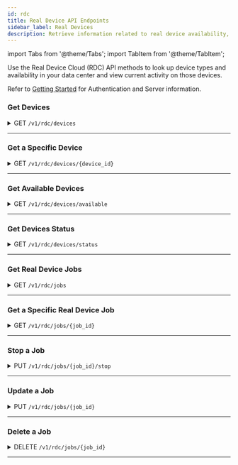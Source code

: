 ```yaml
---
id: rdc
title: Real Device API Endpoints
sidebar_label: Real Devices
description: Retrieve information related to real device availability, device/platform/browser combinations, and currently running tests.
---
```


import Tabs from '@theme/Tabs';
import TabItem from '@theme/TabItem';

Use the Real Device Cloud (RDC) API methods to look up device types and availability in your data center and view current activity on those devices.

Refer to [Getting Started](/dev/api) for Authentication and Server information.

### Get Devices

<details><summary><span className="api get">GET</span> <code>/v1/rdc/devices</code></summary>
<p/>

Get the set of real devices located at the data center, as well as the operating system/browser combinations and identifying information for each device.

#### Parameters

This method takes no parameters.

<Tabs
groupId="dc-url"
defaultValue="us"
values={[
{label: 'United States', value: 'us'},
{label: 'Europe', value: 'eu'},
]}>

<TabItem value="us">

```jsx title="Sample Request"
curl -u "$SAUCE_USERNAME:$SAUCE_ACCESS_KEY" --location \
--request GET 'https://api.us-west-1.saucelabs.com/v1/rdc/devices' | json_pp
```

</TabItem>

<TabItem value="eu">

```jsx title="Sample Request"
curl -u "$SAUCE_USERNAME:$SAUCE_ACCESS_KEY" --location \
--request GET 'https://api.eu-central-1.saucelabs.com/v1/rdc/devices' | json_pp
```

</TabItem>
</Tabs>

#### Responses

<table id="table-api">
<tbody>
  <tr>
    <td><code>200</code></td>
    <td colSpan='2'>Success. Device info returned.</td>
  </tr>
</tbody>
<tbody>
  <tr>
    <td><code>404</code></td>
    <td colSpan='2'>Not found.</td>
  </tr>
</tbody>
</table>

```jsx title="Sample Response"
[
    {
        "abiType": "armeabi-v7a",
        "apiLevel": 23,
        "cpuCores": 4,
        "cpuFrequency": 2300,
        "defaultOrientation": "PORTRAIT",
        "dpi": 440,
        "hasOnScreenButtons": true,
        "id": "HTC_One_M8_real",
        "internalOrientation": "PORTRAIT",
        "internalStorageSize": 16384,
        "isArm": true,
        "isKeyGuardDisabled": false,
        "isPrivate": false,
        "isRooted": false,
        "isTablet": false,
        "manufacturer": [
            "HTC"
        ],
        "modelNumber": "HTC One_M8",
        "name": "HTC One (M8)",
        "os": "ANDROID",
        "osVersion": "6.0",
        "pixelsPerPoint": 1,
        "ramSize": 2048,
        "resolutionHeight": 1920,
        "resolutionWidth": 1080,
        "screenSize": 5.0,
        "sdCardSize": 2048,
        "supportsAppiumWebAppTesting": true,
        "supportsGlobalProxy": false,
        "supportsMinicapSocketConnection": false,
        "supportsMockLocations": true,
        "cpuType": "ARM",
        "deviceFamily": "ANY",
        "dpiName": "xxhdpi",
        "isAlternativeIoEnabled": true,
        "supportsManualWebTesting": true,
        "supportsMultiTouch": true,
        "supportsXcuiTest": false
    },
    {...more devices},
]
```

</details>

---

### Get a Specific Device

<details><summary><span className="api get">GET</span> <code>/v1/rdc/devices/&#123;device_id&#125;</code></summary>
<p/>

Get information about the device specified in the request.

#### Parameters

<table id="table-api">
  <tbody>
    <tr>
     <td><code>device_id</code></td>
     <td><p><small>| PATH | REQUIRED | STRING |</small></p><p>The unique identifier of a device in the Sauce Labs data center. You can look up device IDs using the <a href="#get-devices">Get Devices</a> endpoint.</p></td>
    </tr>
  </tbody>
</table>

<Tabs
groupId="dc-url"
defaultValue="us"
values={[
{label: 'United States', value: 'us'},
{label: 'Europe', value: 'eu'},
]}>

<TabItem value="us">

```jsx title="Sample Request"
curl -u "$SAUCE_USERNAME:$SAUCE_ACCESS_KEY" --location \
--request GET 'https://api.us-west-1.saucelabs.com/v1/rdc/devices/iPad_Pro_11_14_2018_real' | json_pp
```

</TabItem>

<TabItem value="eu">

```jsx title="Sample Request"
curl -u "$SAUCE_USERNAME:$SAUCE_ACCESS_KEY" --location \
--request GET 'https://api.eu-central-1.saucelabs.com/v1/rdc/devices/iPad_Pro_11_14_2018_real' | json_pp
```

</TabItem>
</Tabs>

#### Responses

<table id="table-api">
<tbody>
  <tr>
    <td><code>200</code></td>
    <td colSpan='2'>Success. Device info returned.</td>
  </tr>
</tbody>
<tbody>
  <tr>
    <td><code>404</code></td>
    <td colSpan='2'>Not found.</td>
  </tr>
</tbody>
</table>

```jsx title="Sample Response"
{
    "abiType": "arm64",
    "apiLevel": 0,
    "cpuCores": 6,
    "cpuFrequency": 2600,
    "defaultOrientation": "LANDSCAPE",
    "dpi": 265,
    "hasOnScreenButtons": true,
    "id": "iPad_Pro_11_14_2018_real",
    "internalOrientation": "LANDSCAPE",
    "internalStorageSize": 65536,
    "isArm": true,
    "isKeyGuardDisabled": false,
    "isPrivate": false,
    "isRooted": false,
    "isTablet": true,
    "manufacturer": [
        "Apple"
    ],
    "modelNumber": "iPad8,1",
    "name": "iPad Pro 11 2018",
    "os": "IOS",
    "osVersion": "14.4.1",
    "pixelsPerPoint": 2,
    "ramSize": 4096,
    "resolutionHeight": 2388,
    "resolutionWidth": 1668,
    "screenSize": 11.0,
    "sdCardSize": 0,
    "supportsAppiumWebAppTesting": true,
    "supportsGlobalProxy": false,
    "supportsMinicapSocketConnection": true,
    "supportsMockLocations": true,
    "cpuType": "ARM",
    "deviceFamily": "IPAD",
    "dpiName": "hdpi",
    "isAlternativeIoEnabled": true,
    "supportsManualWebTesting": true,
    "supportsMultiTouch": true,
    "supportsXcuiTest": true
}
```

</details>

---

### Get Available Devices

<details><summary><span className="api get">GET</span> <code>/v1/rdc/devices/available</code></summary>
<p/>

Returns a list of Device IDs for all devices in the data center that are currently free for testing.

:::note Deprecated Endpoint
This endpoint is deprecated. Please transition to the status endpoint for continued service.
:::

#### Parameters

This method takes no parameters.

<Tabs
groupId="dc-url"
defaultValue="us"
values={[
{label: 'United States', value: 'us'},
{label: 'Europe', value: 'eu'},
]}>

<TabItem value="us">

```jsx title="Sample Request"
curl -u "$SAUCE_USERNAME:$SAUCE_ACCESS_KEY" --location \
--request GET 'https://api.us-west-1.saucelabs.com/v1/rdc/devices/available' | json_pp
```

</TabItem>

<TabItem value="eu">

```jsx title="Sample Request"
curl -u "$SAUCE_USERNAME:$SAUCE_ACCESS_KEY" --location \
--request GET 'https://api.eu-central-1.saucelabs.com/v1/rdc/devices/available' | json_pp
```

</TabItem>
</Tabs>

#### Responses

<table id="table-api">
<tbody>
  <tr>
    <td><code>200</code></td>
    <td colSpan='2'>Success. Device info returned.</td>
  </tr>
</tbody>
<tbody>
  <tr>
    <td><code>404</code></td>
    <td colSpan='2'>Not found.</td>
  </tr>
</tbody>
</table>

```jsx title="Sample Response"
[
    "Google_Pixel_3a_XL_real",
    "Samsung_Galaxy_A5_real",
    "Google_Pixel_4_real_us",
    "iPhone_8_14_4_real_us",
    "iPhone_6_10_3_real",
    "Huawei_P10_real",
    "Samsung_Galaxy_Fold_5G_real_us",
    "iPhone_11_14_4_real_us",
    "iPhone_12_Pro_Max_real_us",
    "iPad_Pro_12_9_2018_real",
    "Samsung_Galaxy_M20_real_us",
    "Samsung_Galaxy_S10_real",
    "Samsung_Galaxy_Tab_S4_real_us",
    "OnePlus_8_real_us",
    "iPad_Mini_2_12_real_us",
    "iPad_mini_2019_real",
    "Samsung_note_5_real_us",
    "iPad_Pro_11_2020_14_real_us",
    "ZTE_Axon_7_real2_us",
    "Essential_PH_1_real",
    "Huawei_P20_Pro_real_us",
    "Samsung_Galaxy_Tab_S_105_real_us",
    "iPod_Touch_6_10_real_us",
    "Samsung_Galaxy_Tab_S3_real",
    "Amazon_Kindle_Fire_HD_7_real_us",
    "OnePlus_5T_real",
    "Sony_Xperia_10_real_us",
    "OnePlus_6_real",
    ...
]
```

</details>

---

### Get Devices Status

<details><summary><span className="api get">GET</span> <code>/v1/rdc/devices/status</code></summary>
<p/>

Returns a list of devices in the data center along with their current states. Each device is represented by a descriptor, 
indicating its model, and includes information on availability, usage status, and whether it is designated as a private device.

:::note
The `inUseBy` field is exposed only for private devices `isPrivateDevice: true`. 
Users can view information about who is currently using the device only if they have the required permissions.
Lack of permissions will result in the inUseBy field being omitted from the response for private devices.
:::

#### List of Available States:

| State           | Description                                                     |
|-----------------|-----------------------------------------------------------------|
| `AVAILABLE`     | Device is available and ready to be allocated                   |
| `IN_USE`        | Device is currently in use                                      |
| `CLEANING`      | Device is being cleaned (only available for private devices)    |
| `MAINTENANCE`   | Device is in maintenance (only available for private devices)   |
| `REBOOTING`     | Device is rebooting (only available for private devices)        |
| `OFFLINE`       | Device is offline (only available for private devices)          |

#### Parameters

This method takes no parameters.

<Tabs
groupId="dc-url"
defaultValue="us"
values={[
{label: 'United States', value: 'us'},
{label: 'Europe', value: 'eu'},
]}>

<TabItem value="us">

```jsx title="Sample Request"
curl -u "$SAUCE_USERNAME:$SAUCE_ACCESS_KEY" --location \
--request GET 'https://api.us-west-1.saucelabs.com/v1/rdc/devices/status' | json_pp
```

</TabItem>

<TabItem value="eu">

```jsx title="Sample Request"
curl -u "$SAUCE_USERNAME:$SAUCE_ACCESS_KEY" --location \
--request GET 'https://api.eu-central-1.saucelabs.com/v1/rdc/devices/status' | json_pp
```

</TabItem>
</Tabs>

#### Responses

<table id="table-api">
<tbody>
  <tr>
    <td><code>200</code></td>
    <td colSpan='2'>Success. Device info returned.</td>
  </tr>
</tbody>
<tbody>
  <tr>
    <td><code>404</code></td>
    <td colSpan='2'>Not found.</td>
  </tr>
</tbody>
</table>

```jsx title="Sample Response"
{
    "devices": [
        {
            "descriptor": "iPhone_12_mini_16_real_private",
            "state": "IN_USE",
            "inUseBy": [
                {
                    "username": "user-name"
                }
            ],
            "isPrivateDevice": true
        },
        {
            "descriptor": "iPhone_12_16_real",
            "state": "CLEANING",
            "inUseBy": [],
            "isPrivateDevice": true
        },
        {
            "descriptor": "Google_Pixel_7_Pro_14_real",
            "state": "MAINTENANCE",
            "inUseBy": [],
            "isPrivateDevice": true
        },
        {
            "descriptor": "Samsung_Galaxy_S10_real",
            "state": "REBOOTING",
            "inUseBy": [],
            "isPrivateDevice": true
        },
        {
            "descriptor": "iPhone_XS_13_real",
            "state": "OFFLINE",
            "inUseBy": [],
            "isPrivateDevice": true
        },
        {
            "descriptor": "iPhone_8_Plus_13_4_real",
            "state": "AVAILABLE",
            "inUseBy": [],
            "isPrivateDevice": false
        },
        {
            "descriptor": "Google_Pixel_4_10_real",
            "state": "IN_USE",
            "inUseBy": [],
            "isPrivateDevice": false
        },
        {
            "descriptor": "Samsung_Galaxy_S21_5G_real",
            "state": "AVAILABLE",
            "inUseBy": [],
            "isPrivateDevice": false
        },
        {
            "descriptor": "Samsung_Galaxy_A7_2018_real",
            "state": "AVAILABLE",
            "inUseBy": [],
            "isPrivateDevice": false
        },
        {
            "descriptor": "iPad_Pro_11_2021_17_real",
            "state": "IN_USE",
            "inUseBy": [],
            "isPrivateDevice": false
        },
        {
            "descriptor": "Google_Pixel_5_real",
            "state": "AVAILABLE",
            "inUseBy": [],
            "isPrivateDevice": false
        },
        {
            "descriptor": "Samsung_Galaxy_A9s_real",
            "state": "AVAILABLE",
            "inUseBy": [],
            "isPrivateDevice": false
        },
        {
            "descriptor": "iPhone_SE_15_real",
            "state": "AVAILABLE",
            "inUseBy": [],
            "isPrivateDevice": false
        },
        {
            "descriptor": "iPhone_13_mini_17_real_2",
            "state": "IN_USE",
            "inUseBy": [],
            "isPrivateDevice": false
        },
        {
            "descriptor": "Google_Pixel_4_XL_13_real",
            "state": "AVAILABLE",
            "inUseBy": [],
            "isPrivateDevice": false
        },
        {
            "descriptor": "Samsung_Galaxy_S23_14_real",
            "state": "AVAILABLE",
            "inUseBy": [],
            "isPrivateDevice": false
        },
        {
            "descriptor": "Samsung_Galaxy_Tab_S8_real",
            "state": "AVAILABLE",
            "inUseBy": [],
            "isPrivateDevice": false
        },
        {
            "descriptor": "Samsung_Galaxy_A8_2018_real",
            "state": "IN_USE",
            "inUseBy": [],
            "isPrivateDevice": false
        },
        {
            "descriptor": "iPad_10_2_14_real",
            "state": "AVAILABLE",
            "inUseBy": [],
            "isPrivateDevice": false
        },
        {
            "descriptor": "iPad_mini_2_12_real",
            "state": "AVAILABLE",
            "inUseBy": [],
            "isPrivateDevice": false
        },
        {
            "descriptor": "iPad_10_2_2020_16_real",
            "state": "AVAILABLE",
            "inUseBy": [],
            "isPrivateDevice": false
        },
        {
            "descriptor": "Samsung_Galaxy_S21_5G_13_real",
            "state": "AVAILABLE",
            "inUseBy": [],
            "isPrivateDevice": false
        },
        {
            "descriptor": "Huawei_Mate_30_Pro_real",
            "state": "IN_USE",
            "inUseBy": [],
            "isPrivateDevice": false
        },
        {
            "descriptor": "iPad_Pro_10_5_2017_15_real",
            "state": "AVAILABLE",
            "inUseBy": [],
            "isPrivateDevice": false
        },
        {
            "descriptor": "iPad_Pro_11_2022_16_real",
            "state": "AVAILABLE",
            "inUseBy": [],
            "isPrivateDevice": false
        },
        ...
    ]
}
```

</details>

---

### Get Real Device Jobs

<details><summary><span className="api get">GET</span> <code>/v1/rdc/jobs</code></summary>
<p/>

Get a list of jobs that are actively running on real devices in the data center.

#### Parameters

<table id="table-api">
  <tbody>
    <tr>
     <td><code>limit</code></td>
     <td><p><small>| QUERY | OPTIONAL | INTEGER |</small></p><p>The maximum number of jobs to return.</p></td>
    </tr>
  </tbody>
  <tbody>
    <tr>
     <td><code>offset</code></td>
     <td><p><small>| QUERY | OPTIONAL | INTEGER |</small></p><p>Limit results to those following this index number. Defaults to <code>1</code>.</p></td>
    </tr>
  </tbody>
  <tbody>
    <tr>
     <td><code>type</code></td>
     <td><p><small>| QUERY | OPTIONAL | STRING |</small></p><p>Filter results to show manual tests only with <code>LIVE</code>.</p></td>
    </tr>
  </tbody>
</table>

<Tabs
groupId="dc-url"
defaultValue="us"
values={[
{label: 'United States', value: 'us'},
{label: 'Europe', value: 'eu'},
]}>

<TabItem value="us">

```jsx title="Sample Request"
curl -u "$SAUCE_USERNAME:$SAUCE_ACCESS_KEY" --location \
--request GET 'https://api.us-west-1.saucelabs.com/v1/rdc/jobs?limit=5' | json_pp
```

</TabItem>

<TabItem value="eu">

```jsx title="Sample Request"
curl -u "$SAUCE_USERNAME:$SAUCE_ACCESS_KEY" --location \
--request GET 'https://api.eu-central-1.saucelabs.com/v1/rdc/jobs?limit=5' | json_pp
```

</TabItem>
</Tabs>

#### Responses

<table id="table-api">
<tbody>
  <tr>
    <td><code>200</code></td>
    <td colSpan='2'>Success. Device info returned.</td>
  </tr>
</tbody>
<tbody>
  <tr>
    <td><code>404</code></td>
    <td colSpan='2'>Not found.</td>
  </tr>
</tbody>
</table>

```jsx title="Sample Response"
{
    "entities": [
        {
            "assigned_tunnel_id": null,
            "device_type": "real_device",
            "owner_sauce": "walkerlj",
            "consolidated_status": "failed",
            "end_time": 1618283190151,
            "id": "fdb5600685fc4779b394c552293b37da",
            "name": "lockedOutLoginFlow",
            "os": "Android",
            "os_version": "10",
            "device_name": "Samsung Galaxy A30",
            "start_time": 1618283139160,
            "status": "failed",
            "creation_time": 1618283139160,
            "automation_backend": "APPIUM",
            "automated": true
        },
        {...4 more}
    ],
    "metaData": {
        "offset": 1,
        "limit": 5,
        "searchTerm": null,
        "sortDirection": "DESCENDING",
        "moreAvailable": true
    }
}
```

</details>

---

### Get a Specific Real Device Job

<details><summary><span className="api get">GET</span> <code>/v1/rdc/jobs/&#123;job_id&#125;</code></summary>
<p/>

Get information about a specific job running on a real device at the data center.

#### Parameters

<table id="table-api">
  <tbody>
    <tr>
     <td><code>job_id</code></td>
     <td><p><small>| PATH | REQUIRED | STRING |</small></p><p>The unique identifier of a job running on a real device in the data center. You can look up job IDs using the <a href="#get-real-device-jobs">Get Real Device Jobs</a> endpoint.</p></td>
    </tr>
  </tbody>
</table>

<Tabs
groupId="dc-url"
defaultValue="us"
values={[
{label: 'United States', value: 'us'},
{label: 'Europe', value: 'eu'},
]}>

<TabItem value="us">

```jsx title="Sample Request"
curl -u "$SAUCE_USERNAME:$SAUCE_ACCESS_KEY" --location \
--request GET 'https://api.us-west-1.saucelabs.com/v1/rdc/jobs/293d84fb2f634ff29a750c3f8eaee592' | json_pp
```

</TabItem>

<TabItem value="eu">

```jsx title="Sample Request"
curl -u "$SAUCE_USERNAME:$SAUCE_ACCESS_KEY" --location \
--request GET 'https://api.eu-central-1.saucelabs.com/v1/rdc/jobs/48c6d12f9ef944439453b5abc6715b54' | json_pp
```

</TabItem>
</Tabs>

#### Responses

<table id="table-api">
<tbody>
  <tr>
    <td><code>200</code></td>
    <td colSpan='2'>Success. Device info returned.</td>
  </tr>
</tbody>
<tbody>
  <tr>
    <td><code>404</code></td>
    <td colSpan='2'>Not found.</td>
  </tr>
</tbody>
</table>

```jsx title="Sample Response"
{
   "appium_session_id" : null,
   "application_summary" : {
      "appStorageId" : "861d0f58-ff75-450b-b063-344e7216cc5b",
      "filename" : "my-demo-app-android.apk",
      "groupId" : 944918,
      "minOsVersion" : null,
      "minSdkLevel" : 19,
      "name" : "My Demo App",
      "packageName" : "com.saucelabs.mydemoapp.android",
      "shortVersion" : null,
      "targetOsVersion" : null,
      "targetSdkLevel" : 31,
      "version" : "1.0.12",
      "versionCode" : "14"
   },
   "assigned_tunnel_id" : null,
   "automation_backend" : null,
   "base_config" : {},
   "build" : null,
   "client" : null,
   "collects_automator_log" : true,
   "consolidated_status" : "complete",
   "crash_log_url" : "https://api.eu-central-1.saucelabs.com/v1/rdc/jobs/51873a114a6141239c933042e948aa54/crash.json",
   "creation_time" : 1678124750664,
   "device_descriptor" : {
      "abiType" : "arm64-v8a",
      "apiLevel" : 29,
      "cpuCores" : 8,
      "cpuFrequency" : 1950,
      "cpuType" : "ARM",
      "defaultOrientation" : "PORTRAIT",
      "deviceFamily" : "ANY",
      "dpi" : 550,
      "dpiName" : "xxhdpi",
      "hasOnScreenButtons" : true,
      "id" : "Samsung_Galaxy_S10_ws",
      "internalOrientation" : "PORTRAIT",
      "internalStorageSize" : 131072,
      "isAlternativeIoEnabled" : true,
      "isArm" : true,
      "isKeyGuardDisabled" : false,
      "isPrivate" : true,
      "isRooted" : false,
      "isTablet" : false,
      "manufacturer" : [
         "Samsung"
      ],
      "modelNumber" : "SM-G973F",
      "name" : "Samsung Galaxy S10",
      "os" : "ANDROID",
      "osVersion" : "10",
      "pixelsPerPoint" : 1,
      "ramSize" : 8192,
      "resolutionHeight" : 3040,
      "resolutionWidth" : 1440,
      "screenSize" : 6.1,
      "sdCardSize" : 0,
      "supportsAppiumWebAppTesting" : true,
      "supportsGlobalProxy" : false,
      "supportsManualWebTesting" : true,
      "supportsMinicapSocketConnection" : false,
      "supportsMockLocations" : true,
      "supportsMultiTouch" : true,
      "supportsXcuiTest" : false
   },
   "device_log_url" : "https://api.eu-central-1.saucelabs.com/v1/rdc/jobs/51873a114a6141239c933042e948aa54/deviceLogs",
   "device_name" : "Samsung Galaxy S10",
   "device_session_id" : null,
   "device_type" : "real_device",
   "end_time" : 1678124809717,
   "error" : null,
   "framework_log_url" : null,
   "id" : "51873a114a6141239c933042e948aa54",
   "junit_log_url" : null,
   "manual" : true,
   "modification_time" : 1678124809717,
   "name" : "My Demo App (Version: 1.0.12; Build: 14)",
   "network_log_url" : "https://api.eu-central-1.saucelabs.com/v1/rdc/jobs/51873a114a6141239c933042e948aa54/network.har",
   "os" : "Android",
   "os_version" : "10",
   "owner_sauce" : "wim.selles",
   "passed" : null,
   "proxied" : false,
   "record_screenshots" : true,
   "record_video" : true,
   "remote_app_file_url" : null,
   "requests_url" : null,
   "screenshots" : [],
   "start_time" : 1678124764713,
   "status" : "complete",
   "tags" : [],
   "test_cases_url" : null,
   "test_report_type" : "LIVE",
   "testfairy_log_url" : "https://api.eu-central-1.saucelabs.com/v1/rdc/jobs/51873a114a6141239c933042e948aa54/insights.json",
   "crash_log_url": "https://api.us-west-1.saucelabs.com/v1/rdc/jobs/c6dd70531df5454290e110514dc7ca8b/crash.json",
   "used_cached_device" : null,
   "video_url" : "https://api.eu-central-1.saucelabs.com/v1/rdc/jobs/51873a114a6141239c933042e948aa54/video.mp4"
}
```

</details>

---

### Stop a Job

<details><summary><span className="api put">PUT</span> <code>/v1/rdc/jobs/&#123;job_id&#125;/stop</code></summary>
<p/>

Stops a running job described by the `job_id`.

:::note
This API can be used to stop actively running Appium, Espresso and XCUITest jobs.
:::

#### Parameters

<table id="table-api">
  <tbody>
    <tr>
     <td><code>job_id</code></td>
     <td><p><small>| PATH | REQUIRED | STRING |</small></p><p>The unique identifier of a job running on a real device in the data center. You can look up job IDs using the <a href="#get-real-device-jobs">Get Real Device Jobs</a> endpoint.</p></td>
    </tr>
  </tbody>
</table>

<Tabs
groupId="dc-url"
defaultValue="us"
values={[
{label: 'United States', value: 'us'},
{label: 'Europe', value: 'eu'},
]}>

<TabItem value="us">

```jsx title="Sample Request"
curl -u "$SAUCE_USERNAME:$SAUCE_ACCESS_KEY" --location \
--request PUT 'https://api.us-west-1.saucelabs.com/v1/rdc/jobs/293d84fb2f634ff29a750c3f8eaee592/stop' | json_pp
```

</TabItem>

<TabItem value="eu">

```jsx title="Sample Request"
curl -u "$SAUCE_USERNAME:$SAUCE_ACCESS_KEY" --location \
--request PUT 'https://api.eu-central-1.saucelabs.com/v1/rdc/jobs/48c6d12f9ef944439453b5abc6715b54/stop'
```

</TabItem>
</Tabs>

#### Responses

<table id="table-api">
<tbody>
  <tr>
    <td><code>200</code></td>
    <td colSpan='2'>Job successfully stopped.</td>
  </tr>
</tbody>
<tbody>
  <tr>
    <td><code>404</code></td>
    <td colSpan='2'>Not found.</td>
  </tr>
</tbody>
<tbody>
  <tr>
    <td><code>400</code></td>
    <td colSpan='2'>Session identified as 'JOB_TYPE' test. It can’t be stopped because it’s not part of the allowed test types: APPIUM</td>
  </tr>
</tbody>
<tbody>
  <tr>
    <td><code>400</code></td>
    <td colSpan='2'>Cannot stop test in the setup phase. Test needs to be in progress before it can be stopped</td>
  </tr>
</tbody>
<tbody>
  <tr>
    <td><code>400</code></td>
    <td colSpan='2'>The test cannot be stopped because the test execution has already finished. Only tests in progress can be stopped</td>
  </tr>
</tbody>
<tbody>
  <tr>
    <td><code>400</code></td>
    <td colSpan='2'>Session Id is not available yet. Test needs to be in progress before it can be stopped</td>
  </tr>
</tbody>
<tbody>
  <tr>
    <td><code>400</code></td>
    <td colSpan='2'>Only in progress appium session can be stopped</td>
  </tr>
</tbody>
<tbody>
  <tr>
    <td><code>500</code></td>
    <td colSpan='2'>Session could not be closed, try again</td>
  </tr>
</tbody>
<tbody>
  <tr>
    <td><code>500</code></td>
    <td colSpan='2'>Failed to stop a session, Please try again</td>
  </tr>
</tbody>
</table>

</details>

---

### Update a Job

<details><summary><span className="api put">PUT</span> <code>/v1/rdc/jobs/&#123;job_id&#125;</code></summary>
<p/>

Edit job attributes based on parameters passed in the request, including setting the status and name of the job. Any parameter for which a new value is provided in the request will replace the existing value. For example, if you provide a set of tags, they will not be added to the current tags; they will replace them, so make sure you pass the entire set you wish to assign.

#### Parameters

<table id="table-api">
  <tbody>
    <tr>
     <td><code>job_id</code></td>
     <td><p><small>| PATH | REQUIRED | STRING |</small></p><p>The Sauce Labs identifier of the job to be updated. You can look up job IDs using the <a href="#get-jobs">Get Jobs</a> endpoint.</p></td>
    </tr>
  </tbody>
  <tbody>
    <tr>
     <td><code>name</code></td>
       <td><p><small>| BODY | OPTIONAL | STRING |</small></p><p>A new name for the job.</p></td>
    </tr>
  </tbody>
  <tbody>
    <tr>
     <td><code>build</code></td>
       <td><p><small>| BODY | OPTIONAL | STRING |</small></p><p>Assign the job to a build. You can specify an existing build name or create a new one.</p></td>
    </tr>
  </tbody>
  <tbody>
    <tr>
     <td><code>passed</code></td>
       <td><p><small>| BODY | OPTIONAL | BOOLEAN |</small></p><p>Asserts whether the job passed (<code>true</code>) or not (<code>false</code>).</p></td>
    </tr>
  </tbody>
  <tbody>
    <tr>
     <td><code>tags</code></td>
       <td><p><small>| BODY | OPTIONAL | ARRAY |</small></p><p>The set of distinguishing tags to apply to the job.</p></td>
    </tr>
  </tbody>
</table>

<Tabs
groupId="dc-url"
defaultValue="us"
values={[
{label: 'United States', value: 'us'},
{label: 'Europe', value: 'eu'},
]}>

<TabItem value="us">

```jsx title="Sample Request"
curl -u "$SAUCE_USERNAME:$SAUCE_ACCESS_KEY" --location \
--request PUT 'https://api.us-west-1.saucelabs.com/v1/rdc/jobs/a2f60bf3ea5f43fa90126f82c0ba2cf6' \
--header 'Content-Type: application/json'
--data-raw '{
    "name": "New Test Name",
    "tags": [
        "e2e",
        "release_team",
        "other_tag"
    ],
    "build": "build-2023-02-15T10:44:10Z"
}'
```

</TabItem>

<TabItem value="eu">

```jsx title="Sample Request"
curl -u "$SAUCE_USERNAME:$SAUCE_ACCESS_KEY" --location \
--request PUT 'https://api.eu-central-1.saucelabs.com/v1/rdc/jobs/a2f60bf3ea5f43fa90126f82c0ba2cf6' \
--header 'Content-Type: application/json'
--data-raw '{
    "name": "New Test Name",
    "tags": [
        "e2e",
        "release_team",
        "other_tag",
    ],
    "build": "build-2023-02-15T10:44:10Z"
}'
```

</TabItem>
</Tabs>

#### Responses

<table id="table-api">
<tbody>
  <tr>
    <td><code>200</code></td>
    <td colSpan='2'>Success.</td>
  </tr>
</tbody>
<tbody>
  <tr>
    <td><code>400</code></td>
    <td colSpan='2'>Bad Request.</td>
  </tr>
</tbody>
<tbody>
  <tr>
    <td><code>404</code></td>
    <td colSpan='2'>Not found.</td>
  </tr>
</tbody>
</table>

```jsx title="Sample Response"
{
    "application_summary": {
        "appStorageId": "b5e4fde9-a45b-485d-9bc6-92204f97adf3",
        "groupId": 827303,
        "filename": "iosHttpRequest.ipa",
        "name": "httpRequest",
        "packageName": "com.saucelabs.httpRequest",
        "version": "1",
        "versionCode": null,
        "shortVersion": "1.0",
        "minSdkLevel": null,
        "targetSdkLevel": null,
        "minOsVersion": "11.4",
        "targetOsVersion": "15.5"
    },
    "assigned_tunnel_id": null,
    "device_type": "real_device",
    "owner_sauce": "sauce-rdc-us-staging-tests",
    "automation_backend": "xcuitest",
    "base_config": {},
    "build": "a5daf4aff92a43ed9b8b1ff9ba7afa4e",
    "collects_automator_log": true,
    "consolidated_status": "passed",
    "creation_time": 1676034279072,
    "device_descriptor": {
        "abiType": "arm64",
        "apiLevel": 0,
        "cpuCores": 2,
        "cpuFrequency": 3200,
        "defaultOrientation": "PORTRAIT",
        "dpi": 460,
        "hasOnScreenButtons": true,
        "id": "iPhone_13_real_us",
        "internalOrientation": "PORTRAIT",
        "internalStorageSize": 13312,
        "isArm": true,
        "isKeyGuardDisabled": false,
        "isPrivate": false,
        "isRooted": false,
        "isTablet": false,
        "manufacturer": [
            "Apple"
        ],
        "modelNumber": "iPhone14,5",
        "name": "iPhone 13",
        "os": "IOS",
        "osVersion": "15.4",
        "pixelsPerPoint": 3,
        "ramSize": 4096,
        "resolutionHeight": 2532,
        "resolutionWidth": 1170,
        "screenSize": 6.1,
        "sdCardSize": 0,
        "supportsAppiumWebAppTesting": true,
        "supportsGlobalProxy": false,
        "supportsMinicapSocketConnection": true,
        "supportsMockLocations": true,
        "cpuType": "ARM",
        "deviceFamily": "IPHONE",
        "dpiName": "xxhdpi",
        "isAlternativeIoEnabled": true,
        "supportsManualWebTesting": true,
        "supportsMultiTouch": true,
        "supportsXcuiTest": true
    },
    "end_time": 1676034310292,
    "error": null,
    "id": "a5daf4aff92a43ed9b8b1ff9ba7afa4e",
    "framework_log_url": "https://api.staging.saucelabs.net/v1/rdc/jobs/a5daf4aff92a43ed9b8b1ff9ba7afa4e/xcuitestLogs",
    "device_log_url": "https://api.staging.saucelabs.net/v1/rdc/jobs/a5daf4aff92a43ed9b8b1ff9ba7afa4e/deviceLogs",
    "requests_url": null,
    "test_cases_url": "https://api.staging.saucelabs.net/v1/rdc/jobs/a5daf4aff92a43ed9b8b1ff9ba7afa4e/testCases",
    "junit_log_url": "https://api.staging.saucelabs.net/v1/rdc/jobs/a5daf4aff92a43ed9b8b1ff9ba7afa4e/junit.xml",
    "manual": false,
    "modification_time": 1676034310292,
    "name": "New Test Name",
    "os": "iOS",
    "os_version": "15.4",
    "device_name": "iPhone 13",
    "passed": true,
    "proxied": false,
    "record_screenshots": true,
    "screenshots": [],
    "record_video": true,
    "start_time": 1676034300063,
    "status": "passed",
    "tags": [
        "e2e",
        "xcuitest",
        "team"
    ],
    "video_url": "https://api.staging.saucelabs.net/v1/rdc/jobs/a5daf4aff92a43ed9b8b1ff9ba7afa4e/video.mp4",
    "remote_app_file_url": null,
    "appium_session_id": null,
    "device_session_id": null,
    "client": "saucectl/0.117.1",
    "network_log_url": null,
    "testfairy_log_url": null,
    "crash_log_url": null,
    "test_report_type": "XCUITEST"
}
```

</details>

---

### Delete a Job

<details><summary><span className="api delete">DELETE</span> <code>/v1/rdc/jobs/&#123;job_id&#125;</code></summary>
<p/>

Delete a job and all of its assets from the Sauce Labs test history.

#### Parameters

<table id="table-api">
  <tbody>
    <tr>
     <td><code>job_id</code></td>
     <td><p><small>| PATH | REQUIRED | STRING |</small></p><p>The unique identifier of a job running on a real device in the data center. You can look up job IDs using the <a href="#get-real-device-jobs">Get Real Device Jobs</a> endpoint.</p></td>
    </tr>
  </tbody>
</table>

<Tabs
groupId="dc-url"
defaultValue="us"
values={[
{label: 'United States', value: 'us'},
{label: 'Europe', value: 'eu'},
]}>

<TabItem value="us">

```jsx title="Sample Request"
curl -u "$SAUCE_USERNAME:$SAUCE_ACCESS_KEY" --location \
--request DELETE 'https://api.us-west-1.saucelabs.com/v1/rdc/jobs/a2f60bf3ea5f43fa90126f82c0ba2cf6' | json_pp
```

</TabItem>

<TabItem value="eu">

```jsx title="Sample Request"
curl -u "$SAUCE_USERNAME:$SAUCE_ACCESS_KEY" --location \
--request DELETE 'https://api.eu-central-1.saucelabs.com/v1/rdc/jobs/a2f60bf3ea5f43fa90126f82c0ba2cf6' | json_pp
```

</TabItem>
</Tabs>

#### Responses

<table id="table-api">
<tbody>
  <tr>
    <td><code>200</code></td>
    <td colSpan='2'>Job successfully deleted.</td>
  </tr>
</tbody>
<tbody>
  <tr>
    <td><code>404</code></td>
    <td colSpan='2'>Not found.</td>
  </tr>
</tbody>
</table>

No payload is returned with the successful deletion.

</details>

---
